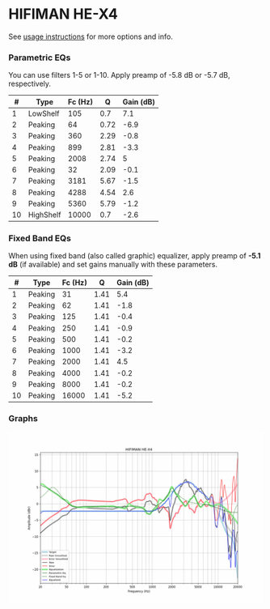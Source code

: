 # HIFIMAN HE-X4
See [usage instructions](https://github.com/jaakkopasanen/AutoEq#usage) for more options and info.

### Parametric EQs
You can use filters 1-5 or 1-10. Apply preamp of -5.8 dB or -5.7 dB, respectively.

|   # | Type      |   Fc (Hz) |    Q |   Gain (dB) |
|-----|-----------|-----------|------|-------------|
|   1 | LowShelf  |       105 | 0.7  |         7.1 |
|   2 | Peaking   |        64 | 0.72 |        -6.9 |
|   3 | Peaking   |       360 | 2.29 |        -0.8 |
|   4 | Peaking   |       899 | 2.81 |        -3.3 |
|   5 | Peaking   |      2008 | 2.74 |         5   |
|   6 | Peaking   |        32 | 2.09 |        -0.1 |
|   7 | Peaking   |      3181 | 5.67 |        -1.5 |
|   8 | Peaking   |      4288 | 4.54 |         2.6 |
|   9 | Peaking   |      5360 | 5.79 |        -1.2 |
|  10 | HighShelf |     10000 | 0.7  |        -2.6 |

### Fixed Band EQs
When using fixed band (also called graphic) equalizer, apply preamp of **-5.1 dB** (if available) and set gains manually with these parameters.

|   # | Type    |   Fc (Hz) |    Q |   Gain (dB) |
|-----|---------|-----------|------|-------------|
|   1 | Peaking |        31 | 1.41 |         5.4 |
|   2 | Peaking |        62 | 1.41 |        -1.8 |
|   3 | Peaking |       125 | 1.41 |        -0.4 |
|   4 | Peaking |       250 | 1.41 |        -0.9 |
|   5 | Peaking |       500 | 1.41 |        -0.2 |
|   6 | Peaking |      1000 | 1.41 |        -3.2 |
|   7 | Peaking |      2000 | 1.41 |         4.5 |
|   8 | Peaking |      4000 | 1.41 |        -0.2 |
|   9 | Peaking |      8000 | 1.41 |        -0.2 |
|  10 | Peaking |     16000 | 1.41 |        -5.2 |

### Graphs
![](./HIFIMAN%20HE-X4.png)

